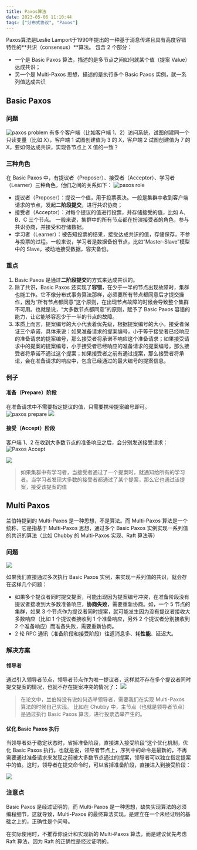 ```yaml
---
title: Paxos算法
date: 2023-05-06 11:10:44
tags: ["分布式协议", "Paxos"]
---
```

Paxos算法是Leslie Lamport于1990年提出的一种基于消息传递且具有高度容错特性的**共识（consensus）**算法。
包含 2 个部分：
* 一个是 Basic Paxos 算法，描述的是多节点之间如何就某个值（提案 Value）达成共识；
* 另一个是 Multi-Paxos 思想，描述的是执行多个 Basic Paxos 实例，就一系列值达成共识

## Basic Paxos
### 问题
![paxos problem](https://static001.geekbang.org/resource/image/93/67/93a9fa0a75c23971066dc791389b8567.jpg?wh=1142*424)
有多个客户端（比如客户端 1、2）访问系统，试图创建同一个只读变量（比如 X），客户端 1 试图创建值为 3 的 X，客户端 2 试图创建值为 7 的 X，要如何达成共识，实现各节点上 X 值的一致？

<!-- more -->
### 三种角色
在 Basic Paxos 中，有提议者（Proposer）、接受者（Acceptor）、学习者（Learner）三种角色，他们之间的关系如下：
![paxos role](https://static001.geekbang.org/resource/image/77/42/77be9903f7cbe980e5a6e77412d2ad42.jpg?wh=1142*620)

* 提议者（Proposer）：提议一个值，用于投票表决。一般是集群中收到客户端请求的节点，发起**二阶段提交**，进行共识协商；
* 接受者（Acceptor）：对每个提议的值进行投票，并存储接受的值，比如 A、B、C 三个节点。 一般来说，集群中的所有节点都在扮演接受者的角色，参与共识协商，并接受和存储数据。
* 学习者（Learner）：被告知投票的结果，接受达成共识的值，存储保存，不参与投票的过程。一般来说，学习者是数据备份节点，比如“Master-Slave”模型中的 Slave，被动地接受数据，容灾备份。

### 重点
1. Basic Paxos 是通过**二阶段提交**的方式来达成共识的。
2. 除了共识，Basic Paxos 还实现了**容错**，在少于一半的节点出现故障时，集群也能工作。它不像分布式事务算法那样，必须要所有节点都同意后才提交操作，因为“所有节点都同意”这个原则，在出现节点故障的时候会导致整个集群不可用。也就是说，“大多数节点都同意”的原则，赋予了 Basic Paxos 容错的能力，让它能够容忍少于一半的节点的故障。
3. 本质上而言，提案编号的大小代表着优先级，根据提案编号的大小，接受者保证三个承诺，具体来说：如果准备请求的提案编号，小于等于接受者已经响应的准备请求的提案编号，那么接受者将承诺不响应这个准备请求；如果接受请求中的提案的提案编号，小于接受者已经响应的准备请求的提案编号，那么接受者将承诺不通过这个提案；如果接受者之前有通过提案，那么接受者将承诺，会在准备请求的响应中，包含已经通过的最大编号的提案信息。

### 例子
#### 准备（Prepare）阶段
在准备请求中不需要指定提议的值，只需要携带提案编号即可。
![paxos prepare](https://static001.geekbang.org/resource/image/64/54/640219532d0fcdffc08dbd1b3b3f0454.jpg?wh=1142*456)
![](https://static001.geekbang.org/resource/image/ec/24/ecf9a5872201e875a2e0417c32ec2d24.jpg?wh=1142*439)
#### 接受（Accept）阶段
客户端 1、2 在收到大多数节点的准备响应之后，会分别发送接受请求：
![Paxos Accept](https://static001.geekbang.org/resource/image/70/89/70de602cb4b52de7545f05c5485deb89.jpg?wh=1142*434)

![](https://static001.geekbang.org/resource/image/f8/45/f836c40636d26826fc04a51a5945d545.jpg?wh=1142*430)

> 如果集群中有学习者，当接受者通过了一个提案时，就通知给所有的学习者。当学习者发现大多数的接受者都通过了某个提案，那么它也通过该提案，接受该提案的值

## Multi Paxos
兰伯特提到的 Multi-Paxos 是一种思想，不是算法。而 Multi-Paxos 算法是一个统称，它是指基于 Multi-Paxos 思想，通过多个 Basic Paxos 实例实现一系列值的共识的算法（比如 Chubby 的 Multi-Paxos 实现、Raft 算法等）

### 问题
![](https://static001.geekbang.org/resource/image/aa/e0/aafabff1fe2a26523e9815805ccca6e0.jpg?wh=1142*643)

如果我们直接通过多次执行 Basic Paxos 实例，来实现一系列值的共识，就会存在这样几个问题：
* 如果多个提议者同时提交提案，可能出现因为提案编号冲突，在准备阶段没有提议者接收到大多数准备响应，**协商失败**，需要重新协商。如，一个 5 节点的集群，如果 3 个节点作为提议者同时提案，就可能发生因为没有提议者接收大多数响应（比如 1 个提议者接收到 1 个准备响应，另外 2 个提议者分别接收到 2 个准备响应）而准备失败，需要重新协商。
* 2 轮 RPC 通讯（准备阶段和接受阶段）往返消息多、耗**性能**、延迟大。

### 解决方案
#### 领导者
通过引入领导者节点，领导者节点作为唯一提议者，这样就不存在多个提议者同时提交提案的情况，也就不存在提案冲突的情况了：
![](https://static001.geekbang.org/resource/image/af/f6/af3d6a291d960ace59a88898abb74ef6.jpg?wh=1142*653)
> 在论文中，兰伯特没有说如何选举领导者，需要我们在实现 Multi-Paxos 算法的时候自己实现。 比如在 Chubby 中，主节点（也就是领导者节点）是通过执行 Basic Paxos 算法，进行投票选举产生的。

#### 优化 Basic Paxos 执行
当领导者处于稳定状态时，省掉准备阶段，直接进入接受阶段”这个优化机制，优化 Basic Paxos 执行。也就是说，领导者节点上，序列中的命令是最新的，不再需要通过准备请求来发现之前被大多数节点通过的提案，领导者可以独立指定提案中的值。这时，领导者在提交命令时，可以省掉准备阶段，直接进入到接受阶段：

![](https://static001.geekbang.org/resource/image/3c/54/3cd72a4a138fe1cde52aedd1b897f954.jpg?wh=1142*637)

### 注意点
Basic Paxos 是经过证明的，而 Multi-Paxos 是一种思想，缺失实现算法的必须编程细节，这就导致，Multi-Paxos 的最终算法实现，是建立在一个未经证明的基础之上的，正确性是个问号。

在实际使用时，不推荐你设计和实现新的 Multi-Paxos 算法，而是建议优先考虑 Raft 算法，因为 Raft 的正确性是经过证明的。